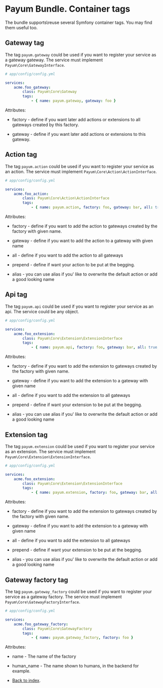 # Payum Bundle. Container tags

The bundle supports\reuse several Symfony container tags. You may find them useful too.
 
## Gateway tag

The tag `payum.gateway` could be used if you want to register your service as a gateway gateway. 
The service must implement `Payum\Core\GatewayInterface`.

```yaml
# app/config/config.yml

services:
    acme.foo_gateway:
        class: Payum\Core\Gateway
        tags:
            - { name: payum.gateway, gateway: foo }
```

Attributes:

* factory - define if you want later add actions or extensions to all gateways created by this factory.

* gateway - define if you want later add actions or extensions to this gateway.

## Action tag

The tag `payum.action` could be used if you want to register your service as an action. 
The service must implement `Payum\Core\Action\ActionInterface`.

```yaml
# app/config/config.yml

services:
    acme.foo_action:
        class: Payum\Core\Action\ActionInterface
        tags:
            - { name: payum.action, factory: foo, gateway: bar, all: true, alias: foo, prepend: false }
```

Attributes:

* factory - define if you want to add the action to gateways created by the factory with given name.

* gateway - define if you want to add the action to a gateway with given name

* all - define if you want to add the action to all gateways

* prepend - define if want your action to be put at the begging.

* alias - you can use alias if you' like to overwrite the default action or add a good looking name

## Api tag

The tag `payum.api` could be used if you want to register your service as an api.
The service could be any object.

```yaml
# app/config/config.yml

services:
    acme.foo_extension:
        class: Payum\Core\Extension\ExtensionInterface
        tags:
            - { name: payum.api, factory: foo, gateway: bar, all: true, alias: foo, prepend: false }
```

Attributes:

* factory - define if you want to add the extension to gateways created by the factory with given name.

* gateway - define if you want to add the extension to a gateway with given name

* all - define if you want to add the extension to all gateways

* prepend - define if want your extension to be put at the begging.

* alias - you can use alias if you' like to overwrite the default action or add a good looking name

## Extension tag

The tag `payum.extension` could be used if you want to register your service as an extension. 
The service must implement `Payum\Core\Extension\ExtensionInterface`.

```yaml
# app/config/config.yml

services:
    acme.foo_extension:
        class: Payum\Core\Extension\ExtensionInterface
        tags:
            - { name: payum.extension, factory: foo, gateway: bar, all: true, alias: foo, prepend: false }
```

Attributes:

* factory - define if you want to add the extension to gateways created by the factory with given name.

* gateway - define if you want to add the extension to a gateway with given name

* all - define if you want to add the extension to all gateways

* prepend - define if want your extension to be put at the begging.

* alias - you can use alias if you' like to overwrite the default action or add a good looking name

## Gateway factory tag

The tag `payum.gateway_factory` could be used if you want to register your service as a gateway factory. 
The service must implement `Payum\Core\GatewayFactoryInterface`.

```yaml
# app/config/config.yml

services:
    acme.foo_gateway_factory:
        class: Payum\Core\GatewayFactory
        tags:
            - { name: payum.gateway_factory, factory: foo }
```

Attributes:

* name - The name of the factory

* human_name - The name shown to humans, in the backend for example.

* [Back to index](../index.md).

